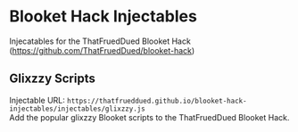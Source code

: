 # Blooket Hack Injectables
Injecatables for the ThatFruedDued Blooket Hack (https://github.com/ThatFruedDued/blooket-hack)

## Glixzzy Scripts
Injectable URL: `https://thatfrueddued.github.io/blooket-hack-injectables/injectables/glixzzy.js`  
Add the popular glixzzy Blooket scripts to the ThatFruedDued Blooket Hack.